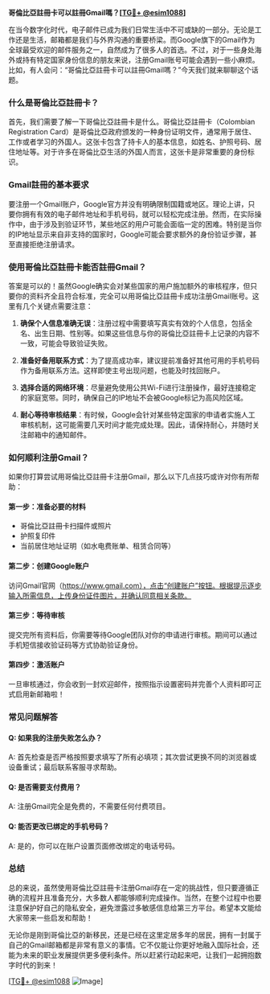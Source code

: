 **哥倫比亞註冊卡可以註冊Gmail嗎？[[TG💪+ @esim1088](https://t.me/s/esim1088)]**

在当今数字化时代，电子邮件已成为我们日常生活中不可或缺的一部分。无论是工作还是生活，邮箱都是我们与外界沟通的重要桥梁。而Google旗下的Gmail作为全球最受欢迎的邮件服务之一，自然成为了很多人的首选。不过，对于一些身处海外或持有特定国家身份信息的朋友来说，注册Gmail账号可能会遇到一些小麻烦。比如，有人会问：“哥倫比亞註冊卡可以註冊Gmail嗎？”今天我们就来聊聊这个话题。

### **什么是哥倫比亞註冊卡？**

首先，我们需要了解一下哥倫比亞註冊卡是什么。哥倫比亞註冊卡（Colombian Registration Card）是哥倫比亞政府颁发的一种身份证明文件，通常用于居住、工作或者学习的外国人。这张卡包含了持卡人的基本信息，如姓名、护照号码、居住地址等。对于许多在哥倫比亞生活的外国人而言，这张卡是非常重要的身份标识。

### **Gmail註冊的基本要求**

要注册一个Gmail账户，Google官方并没有明确限制国籍或地区。理论上讲，只要你拥有有效的电子邮件地址和手机号码，就可以轻松完成注册。然而，在实际操作中，由于涉及到验证环节，某些地区的用户可能会面临一定的困难。特别是当你的IP地址显示来自非支持的国家时，Google可能会要求额外的身份验证步骤，甚至直接拒绝注册请求。

### **使用哥倫比亞註冊卡能否註冊Gmail？**

答案是可以的！虽然Google确实会对某些国家的用户施加额外的审核程序，但只要你的资料齐全且符合标准，完全可以用哥倫比亞註冊卡成功注册Gmail账号。这里有几个关键点需要注意：

1. **确保个人信息准确无误**：注册过程中需要填写真实有效的个人信息，包括全名、出生日期、性别等。如果这些信息与你的哥倫比亞註冊卡上记录的内容不一致，可能会导致验证失败。
   
2. **准备好备用联系方式**：为了提高成功率，建议提前准备好其他可用的手机号码作为备用联系方法。这样即使主号出现问题，也能及时找回账户。

3. **选择合适的网络环境**：尽量避免使用公共Wi-Fi进行注册操作，最好连接稳定的家庭宽带。同时，确保自己的IP地址不会被Google标记为高风险区域。

4. **耐心等待审核结果**：有时候，Google会针对某些特定国家的申请者实施人工审核机制，这可能需要几天时间才能完成处理。因此，请保持耐心，并随时关注邮箱中的通知邮件。

### **如何顺利注册Gmail？**

如果你打算尝试用哥倫比亞註冊卡注册Gmail，那么以下几点技巧或许对你有所帮助：

#### **第一步：准备必要的材料**
- 哥倫比亞註冊卡扫描件或照片
- 护照复印件
- 当前居住地址证明（如水电费账单、租赁合同等）

#### **第二步：创建Google账户**
访问Gmail官网（https://www.gmail.com），点击“创建账户”按钮。根据提示逐步输入所需信息，上传身份证件图片，并确认同意相关条款。

#### **第三步：等待审核**
提交完所有资料后，你需要等待Google团队对你的申请进行审核。期间可以通过手机短信接收验证码等方式协助验证身份。

#### **第四步：激活账户**
一旦审核通过，你会收到一封欢迎邮件，按照指示设置密码并完善个人资料即可正式启用新邮箱啦！

### **常见问题解答**

#### Q: 如果我的注册失败怎么办？
A: 首先检查是否严格按照要求填写了所有必填项；其次尝试更换不同的浏览器或设备重试；最后联系客服寻求帮助。

#### Q: 是否需要支付费用？
A: 注册Gmail完全是免费的，不需要任何付费项目。

#### Q: 能否更改已绑定的手机号码？
A: 是的，你可以在账户设置页面修改绑定的电话号码。

### **总结**

总的来说，虽然使用哥倫比亞註冊卡注册Gmail存在一定的挑战性，但只要遵循正确的流程并且准备充分，大多数人都能够顺利完成操作。当然，在整个过程中也要注意保护好自己的隐私安全，避免泄露过多敏感信息给第三方平台。希望本文能给大家带来一些启发和帮助！

无论你是刚到哥倫比亞的新移民，还是已经在这里定居多年的居民，拥有一封属于自己的Gmail邮箱都是非常有意义的事情。它不仅能让你更好地融入国际社会，还能为未来的职业发展提供更多便利条件。所以赶紧行动起来吧，让我们一起拥抱数字时代的到来！

[[TG💪+ @esim1088](https://t.me/s/esim1088) ![Image](https://i.postimg.cc/4NQfJmqS/Snipaste-2025-05-13-00-14-12.png)]